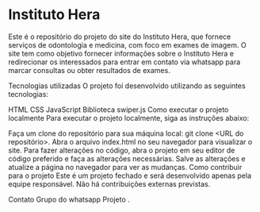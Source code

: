 <h1>Instituto Hera</h1>
Este é o repositório do projeto do site do Instituto Hera, que fornece serviços de odontologia e medicina, com foco em exames de imagem. O site tem como objetivo fornecer informações sobre o Instituto Hera e redirecionar os interessados para entrar em contato via whatsapp para marcar consultas ou obter resultados de exames.

Tecnologias utilizadas
O projeto foi desenvolvido utilizando as seguintes tecnologias:

HTML
CSS
JavaScript
Biblioteca swiper.js
Como executar o projeto localmente
Para executar o projeto localmente, siga as instruções abaixo:

Faça um clone do repositório para sua máquina local: git clone <URL do repositório>.
Abra o arquivo index.html no seu navegador para visualizar o site.
Para fazer alterações no código, abra o projeto em seu editor de código preferido e faça as alterações necessárias.
Salve as alterações e atualize a página no navegador para ver as mudanças.
Como contribuir para o projeto
Este é um projeto fechado e será desenvolvido apenas pela equipe responsável. Não há contribuições externas previstas.

Contato
Grupo do whatsapp Projeto .
